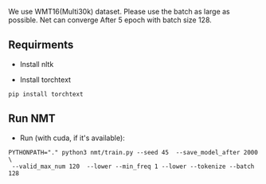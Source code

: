 

We use WMT16(Multi30k) dataset. Please use the batch as large as possible. 
Net can converge After 5 epoch with batch size 128.
   
## Requirments

* Install nltk

* Install torchtext

```
pip install torchtext
```

## Run NMT

* Run (with cuda, if it's available):

```
PYTHONPATH="." python3 nmt/train.py --seed 45  --save_model_after 2000 \
 --valid_max_num 120  --lower --min_freq 1 --lower --tokenize --batch 128
 ```